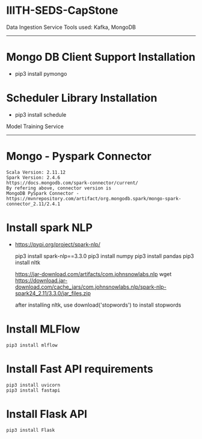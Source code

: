 # IIITH-SEDS-CapStone
Data Ingestion Service
Tools used: Kafka, MongoDB

---------------------------------
# Mongo DB Client Support Installation
- pip3 install pymongo

# Scheduler Library Installation
- pip3 install schedule

Model Training Service

-----------------------------------
# Mongo - Pyspark Connector
    Scala Version: 2.11.12
    Spark Version: 2.4.6
    https://docs.mongodb.com/spark-connector/current/
    By refering above, connector version is
    MongoDB PySpark Connector - https://mvnrepository.com/artifact/org.mongodb.spark/mongo-spark-connector_2.11/2.4.1

# Install spark NLP
- https://pypi.org/project/spark-nlp/

    pip3 install spark-nlp==3.3.0
    pip3 install numpy
    pip3 install pandas
    pip3 install nltk

    https://jar-download.com/artifacts/com.johnsnowlabs.nlp
    wget https://download.jar-download.com/cache_jars/com.johnsnowlabs.nlp/spark-nlp-spark24_2.11/3.3.0/jar_files.zip

    after installing nltk, use download('stopwords') to install stopwords

# Install MLFlow
    pip3 install mlflow

# Install Fast API requirements
    pip3 install uvicorn
    pip3 install fastapi

# Install Flask API
    pip3 install Flask
